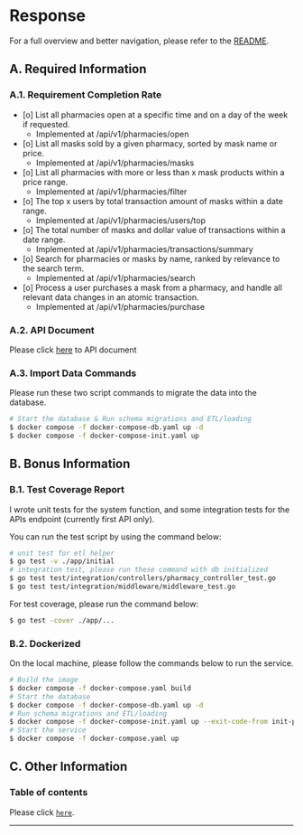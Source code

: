 # Response

For a full overview and better navigation, please refer to the [README](README.md).

## A. Required Information
### A.1. Requirement Completion Rate
- [o] List all pharmacies open at a specific time and on a day of the week if requested.
  - Implemented at /api/v1/pharmacies/open
- [o] List all masks sold by a given pharmacy, sorted by mask name or price.
  - Implemented at /api/v1/pharmacies/masks
- [o] List all pharmacies with more or less than x mask products within a price range.
  - Implemented at /api/v1/pharmacies/filter
- [o] The top x users by total transaction amount of masks within a date range.
  - Implemented at /api/v1/pharmacies/users/top
- [o] The total number of masks and dollar value of transactions within a date range.
  - Implemented at /api/v1/pharmacies/transactions/summary
- [o] Search for pharmacies or masks by name, ranked by relevance to the search term.
  - Implemented at /api/v1/pharmacies/search
- [o] Process a user purchases a mask from a pharmacy, and handle all relevant data changes in an atomic transaction.
  - Implemented at /api/v1/pharmacies/purchase
### A.2. API Document

Please click [here](./api.md) to API document 

### A.3. Import Data Commands
Please run these two script commands to migrate the data into the database.

```bash
# Start the database & Run schema migrations and ETL/loading
$ docker compose -f docker-compose-db.yaml up -d
$ docker compose -f docker-compose-init.yaml up 
```
## B. Bonus Information

### B.1. Test Coverage Report

I wrote unit tests for the system function, and some integration tests for the APIs endpoint (currently first API only).

You can run the test script by using the command below:
```bash
# unit test for etl helper 
$ go test -v ./app/initial 
# integration test, please run these command with db initialized
$ go test test/integration/controllers/pharmacy_controller_test.go
$ go test test/integration/middleware/middleware_test.go
```

For test coverage, please run the command below:
```bash
$ go test -cover ./app/...
```
### B.2. Dockerized

On the local machine, please follow the commands below to run the service.

```bash
# Build the image
$ docker compose -f docker-compose.yaml build
# Start the database 
$ docker compose -f docker-compose-db.yaml up -d
# Run schema migrations and ETL/loading
$ docker compose -f docker-compose-init.yaml up --exit-code-from init-preprocess
# Start the service
$ docker compose -f docker-compose.yaml up
```


## C. Other Information

### Table of contents

Please click [`here`](./README.md).

- --
